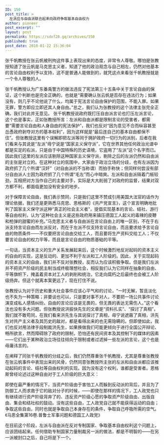 ```yaml
---
ID: 150
post_title: >
  左派应与自由派联合起来向政府争取基本自由权力
author: pioneer
post_excerpt: ""
layout: post
permalink: https://sdxf28.gq/archives/150
published: true
post_date: 2018-01-22 15:36:04
---
```

张千帆教授在张云帆被刑拘这件事上表现出来的态度，非常令人尊敬。哪怕是张教授知道了张云帆是马克思主义者，知道了他的政治观念与自己相左，仍然对他基本的言论自由权利予以支持，这不是普通人能做到的，就凭这点来看张千帆教授就是一个令人尊敬的人。

张千帆教授认为广东番禹警方的做法违反了宪法第三十五条中关于言论自由的保证，这个判断也是完全正确的，也就是“需要确认张云帆是否存在违法行为；如果没有，则几乎不论他说了什么，均属于宪法言论自由保护的范围，不能入罪。如果无罪，警方即应立即还其人身自由。”总之，我们认为张教授的这个法律主张完全正确，我们对此并无意见。
张千帆教授说政府既打压自由派言论也打压左派言论，这个也是事实，正如张教授所言：左派和自由派都是限制言论的受害者，都需要“需要言论自由和人身自由的宪法保护”，我们也反对“因为意见不合而纵容甚至怂恿政府剥夺对方的基本权利”，因为这样就是“最后连自己的基本自由都保不住”。但张教授这里有个误解即把左派等同于拥护政府一切行为的派别，后者在我们看来与其说是“左派”毋宁说是“国家主义保守派”，它在世界其他任何政治光谱中都是实足的右派，只是由于中国特殊的历史语境，它盗用了“左派”这个名字而已。因此我们这里的左派应该剔除这种国家主义保守派，剔除之后的左派仍然和自由派的主张是对立的。在这种对立的氛围中，大家由于政治立场的分歧，也有左派因为政府抓了几个所谓“汉奸”（对自由派的不当称谓）而拍手称快；但同样何尝没有部分自由派人士因为政府抓了几个所谓“毛左”而心中暗爽。左派和自由派隔着门板较劲，互相把对方当作自己的主要对手，实际是大大削弱了对政府的监督，结果对双方都不利，都面临更加没有安全的地步。

对于保障言论自由，我们表示赞同，只是我们这里不赞成引用美国大法官的话作为理论依据，我们还是更熟悉马克思、恩格斯的《共产党宣言》，这个宣言明确地批判了国家主义保守派这种“真正的社会主义者”，提倡实现基本的言论、结社、游行等自由权利，认为“这种社会主义是这些政府用来镇压德国工人起义的毒辣的皮鞭和枪弹的甜蜜的补充。”马克思主义者与自由派在言论自由上的唯一区别，不在于右派支持言论自由而左派反对，而在于左派不仅支持言论自由，而且要求给予言论自由的物质条件——不仅要把言论自由交给工人，而且要将生产资料交给工人；不仅要言论自由的权力平等，而且是言论自由的物质基础的平等。

一句话，当资本主义的生产关系发展起来后，这个时候激烈地反对起码的资本主义的自由的实现，这是反动的、更加不利于左派和工人阶级的。因此，关于实现起码的资本主义的自由，我们并不反对张教授，反而认为应该积极争取。但是我们左派并不把资产阶级的民主制当成终极理想社会，相反我们认为它同样在抽象的自由、平等旗帜下，掩盖着资本对工人的剥削和统治，它走向腐朽之后最终也会被工人阶级扬弃。但这个就离本案更远了，现在打住不说。

张教授认为对于历史和重大社会事件应该心平气和的讨论，“一时无解，暂且淡化也不失为一种策略；非要谈也可以，只是要对事不对人，不要把一场公共事件讨论演变成私人感情纠纷。自由的言论应该是无畏的，但无畏的表达无需伤人。”这个看法也没有多大问题。但张教授说洪振快先生的文章是“资料扎实”、“探讨了真相”，我们就不敢苟同，在我们看来洪先生与其说探讨了真相，毋宁说遮蔽了真相，洪先生对共产主义者及其历史的敌对，都是看得出来的也无需隐瞒的。但即使如此，我们也反对用法律手段制裁洪先生，如果换做我们可能更倾向于进行全国公开辩论、畅所欲言，然而障碍除了政府的限制，恐怕还有民间资本及其控制下的媒体的因素——它们出于某种政治立场往往倾向于限制或者过滤掉一些左派的言论，这个也是毋庸讳言的。

在阐释了同张千帆教授的分歧之后，我们仍然尊重张千帆教授，尤其是尊重张教授在张云帆事件中表现出来的风骨，仍然同意张教授所主张的左派和自由派都应该推动起码的言论、结社等自由权利的实现。因为没有这个权利，谁都是受害者。恩格斯曾经论述过这种自由对于工人阶级的巨大意义：

即使在最严重的情况下，当资产阶级由于害怕工人而躲到反动派的背后，并且为了防御工人而求救于它的敌对分子的时候，——即使在那样的情况下，工人政党也只有继续进行资产阶级背弃了的、违反资产阶级心愿的争取资产阶级自由、出版自由、集会和结社权的鼓动。没有这些自由，工人政党自己就不能获得运动的自由；争取这些自由，同时也就是争取自己本身存在的条件，争取自己呼吸所需的空气。《马恩全集第16卷.普鲁士军事问题和德国工人政党》

在目前这个阶段，左派与自由派在反对专制国家、争取基本自由权利这个问题上，应该团结起来。任何借助专制国家力量制裁另一派的做法，都是不明智的——在另一派被封口之后，自己将是下一个。

&nbsp;